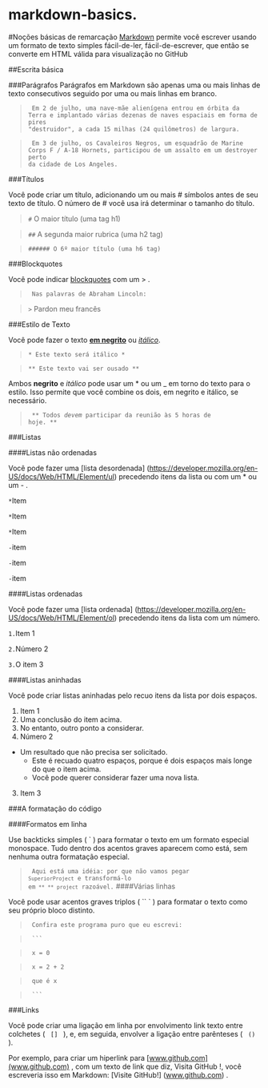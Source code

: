 # markdown-basics.

#Noções básicas de remarcação
[Markdown](http://daringfireball.net/projects/markdown/) permite  você escrever usando um formato de texto simples fácil-de-ler, fácil-de-escrever, que então se converte em HTML válida para visualização no GitHub

##Escrita básica

###Parágrafos
Parágrafos em Markdown são apenas uma ou mais linhas de texto consecutivos seguido por uma ou mais linhas em branco.


> <code> Em 2 de julho, uma nave-mãe alienígena entrou em órbita da Terra e implantado várias dezenas de naves espaciais em forma de pires "destruidor", a cada 15 milhas (24 quilômetros) de largura. </code>

> <code> Em 3 de julho, os Cavaleiros Negros, um esquadrão de Marine Corps F / A-18 Hornets, participou de um assalto em um destroyer perto da cidade de Los Angeles. </code>

###Títulos

Você pode criar um título, adicionando um ou mais # símbolos antes de seu texto de título. O número de # você usa irá determinar o tamanho do título.

> <code>#</code> O maior título (uma tag h1) 

> <code>##</code> A segunda maior rubrica (uma h2 tag) 

> <code>###### O 6º maior título (uma h6 tag) </code>

###Blockquotes

Você pode indicar [blockquotes](https://developer.mozilla.org/en-US/docs/Web/HTML/Element/blockquote) com um > .

> <code> Nas palavras de Abraham Lincoln: </code> 

> <code>></code> Pardon meu francês

###Estilo de Texto 

Você pode fazer o texto [**em negrito**](https://developer.mozilla.org/en-US/docs/Web/HTML/Element/strong) ou [*itálico*](https://developer.mozilla.org/en-US/docs/Web/HTML/Element/em).

> <code>* Este texto será itálico *</code> 

> <code>** Este texto vai ser ousado **</code>

Ambos **negrito** e _itálico_ pode usar um * ou um _ em torno do texto para o estilo. Isso permite que você combine os dois, em negrito e itálico, se necessário.

> <code> ** Todos _devem_ participar da reunião às 5 horas de hoje. ** </code>

###Listas

####Listas não ordenadas

Você pode fazer uma [lista desordenada] (https://developer.mozilla.org/en-US/docs/Web/HTML/Element/ul) precedendo itens da lista ou com um * ou um - .

<code>*</code>Item 

<code>*</code>Item

<code>*</code>Item 

<code>-</code>item 

<code>-</code>item 

<code>-</code>item

####Listas ordenadas

Você pode fazer uma [lista ordenada] (https://developer.mozilla.org/en-US/docs/Web/HTML/Element/ol) precedendo itens da lista com um número.

<code>1.</code>Item 1 

<code>2.</code>Número 2 

<code>3.</code>O item 3

####Listas aninhadas

Você pode criar listas aninhadas pelo recuo itens da lista por dois espaços.

1. Item 1 
  1. Uma conclusão do item acima. 
  2. No entanto, outro ponto a considerar. 
2. Número 2 
  * Um resultado que não precisa ser solicitado. 
    * Este é recuado quatro espaços, porque é dois espaços mais longe do que o item acima. 
    * Você pode querer considerar fazer uma nova lista. 
3. Item 3

###A formatação do código

####Formatos em linha

Use backticks simples ( ` ) para formatar o texto em um formato especial monospace. Tudo dentro dos acentos graves aparecem como está, sem nenhuma outra formatação especial.

> <code> Aqui está uma idéia: por que não vamos pegar `SuperiorProject` e transformá-lo em` ** ** project` razoável.</code>
####Várias linhas 

Você pode usar acentos graves triplos ( `` ` )  para formatar o texto como seu próprio bloco distinto.

> <code> Confira este programa puro que eu escrevi: </code> 

> <code> ``` </code>

> <code> x = 0 </code>

> <code> x = 2 + 2 </code>

> <code> que é x </code>

> <code> ``` </code>

###Links

Você pode criar uma ligação em linha por envolvimento link texto entre colchetes (  <code> [] </code> ), e, em seguida, envolver a ligação entre parênteses ( <code> () </code> ).

Por exemplo, para criar um hiperlink para [www.github.com](www.github.com) , com um texto de link que diz, Visita GitHub !, você escreveria isso em Markdown: [Visite GitHub!] (www.github.com) .

